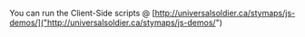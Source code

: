You can run the Client-Side scripts @ [http://universalsoldier.ca/stymaps/js-demos/]("http://universalsoldier.ca/stymaps/js-demos/")

